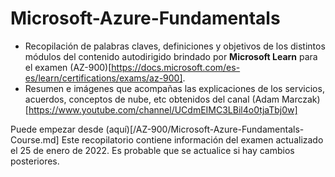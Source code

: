 # Microsoft-Azure-Fundamentals
- Recopilación de palabras claves, definiciones y objetivos de los distintos módulos del contenido autodirigido brindado por **Microsoft Learn** para el examen (AZ-900)[https://docs.microsoft.com/es-es/learn/certifications/exams/az-900]. 
- Resumen e imágenes que acompañas las explicaciones de los servicios, acuerdos, conceptos de nube, etc obtenidos del canal (Adam Marczak)[https://www.youtube.com/channel/UCdmEIMC3LBil4o0tjaTbj0w]

Puede empezar desde (aquí)[/AZ-900/Microsoft-Azure-Fundamentals-Course.md] 
Este recopilatorio contiene información del examen actualizado el 25 de enero de 2022. Es probable que se actualice si hay cambios posteriores.

